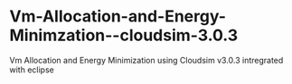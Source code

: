 # Vm-Allocation-and-Energy-Minimzation--cloudsim-3.0.3
Vm Allocation and Energy Minimization using Cloudsim v3.0.3 intregrated with eclipse
